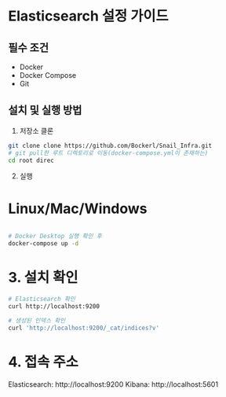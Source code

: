 # Elasticsearch 설정 가이드

## 필수 조건

- Docker
- Docker Compose
- Git

## 설치 및 실행 방법

1. 저장소 클론

```bash
git clone clone https://github.com/Bockerl/Snail_Infra.git
# git pull한 루트 디렉토리로 이동(docker-compose.yml이 존재하는)
cd root direc
```

2. 실행

# Linux/Mac/Windows

```bash

# Docker Desktop 실행 확인 후
docker-compose up -d

```



# 3. 설치 확인

```bash
# Elasticsearch 확인
curl http://localhost:9200

# 생성된 인덱스 확인
curl 'http://localhost:9200/_cat/indices?v'
```

# 4. 접속 주소

Elasticsearch: http://localhost:9200
Kibana: http://localhost:5601
